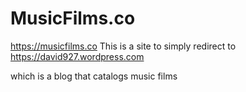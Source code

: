 # MusicFilms.co
https://musicfilms.co
This is a site to simply redirect to 
https://david927.wordpress.com

which is a blog that catalogs music films

